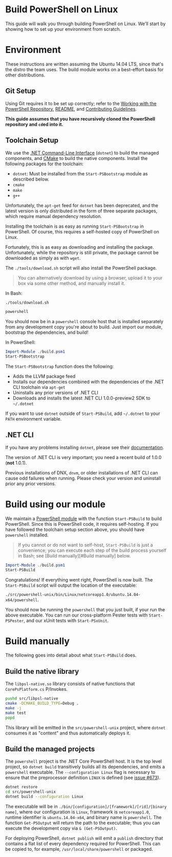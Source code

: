 Build PowerShell on Linux
=========================

This guide will walk you through building PowerShell on Linux. 
We'll start by showing how to set up your environment from scratch.

Environment
===========

These instructions are written assuming the Ubuntu 14.04 LTS, since that's the distro the team uses. 
The build module works on a best-effort basis for other distributions.

Git Setup
---------

Using Git requires it to be set up correctly; 
refer to the [Working with the PowerShell Repository](../git/powershell-repository-101.md),
[README](../../README.md), and [Contributing Guidelines](../../.github/CONTRIBUTING.md).

**This guide assumes that you have recursively cloned the PowerShell repository and `cd`ed into it.**

Toolchain Setup
---------------

We use the [.NET Command-Line Interface][dotnet-cli] (`dotnet`) to build the managed components, 
and [CMake][] to build the native components. 
Install the following packages for the toolchain:

- `dotnet`: Must be installed from the `Start-PSBootstrap` module as described below.
- `cmake`
- `make`
- `g++`

Unfortunately, the `apt-get` feed for `dotnet` has been deprecated,
and the latest version is only distributed in the form of three separate packages, 
which require manual dependency resolution.

Installing the toolchain is as easy as running `Start-PSBootstrap` in PowerShell. 
Of course, this requires a self-hosted copy of PowerShell on Linux.

Fortunately, this is as easy as downloading and installing the package. 
Unfortunately, while the repository is still private, the package cannot be downloaded as simply as with `wget`. 

The `./tools/download.sh` script will also install the PowerShell package.

> You can alternatively download by using a browser, upload it to your
> box via some other method, and manually install it.

In Bash:

```sh
./tools/download.sh

powershell
```

You should now be in a `powershell` console host that is installed separately from any development copy you're about to build. 
Just import our module, bootstrap the dependencies, and build!

In PowerShell:

```powershell
Import-Module ./build.psm1
Start-PSBootstrap
```

The `Start-PSBootstrap` function does the following:

- Adds the LLVM package feed
- Installs our dependencies combined with the dependencies of the .NET CLI toolchain via `apt-get`
- Uninstalls any prior versions of .NET CLI
- Downloads and installs the latest .NET CLI 1.0.0-preview2 SDK to `~/.dotnet`

If you want to use `dotnet` outside of `Start-PSBuild`, add `~/.dotnet` to your `PATH` environment variable.

[dotnet-cli]: https://github.com/dotnet/cli#new-to-net-cli
[CMake]: https://cmake.org/cmake/help/v2.8.12/cmake.html

.NET CLI
--------

If you have any problems installing `dotnet`, please see their [documentation][cli-docs].

The version of .NET CLI is very important; you need a recent build of 1.0.0 (**not** 1.0.1).

Previous installations of DNX, `dnvm`, or older installations of .NET CLI can cause odd failures when running. 
Please check your version and uninstall prior any prior versions.

[cli-docs]: https://dotnet.github.io/getting-started/

Build using our module
======================

We maintain a [PowerShell module](../../build.psm1) with the function `Start-PSBuild` to build PowerShell. 
Since this is PowerShell code, it requires self-hosting. 
If you have followed the toolchain setup section above, you should have `powershell` installed.

> If you cannot or do not want to self-host, `Start-PSBuild` is just a
> convenience; you can execute each step of the build process yourself
> in Bash; see [Build manually][#Build manually] below.

```powershell
Import-Module ./build.psm1
Start-PSBuild
```
Congratulations! If everything went right, PowerShell is now built.
The `Start-PSBuild` script will output the location of the executable:

`./src/powershell-unix/bin/Linux/netcoreapp1.0/ubuntu.14.04-x64/powershell`.

You should now be running the `powershell` that you just built, if your run the above executable.
You can run our cross-platform Pester tests with `Start-PSPester`, and our xUnit tests with `Start-PSxUnit`.

Build manually
==============

The following goes into detail about what `Start-PSBuild` does.

Build the native library
------------------------

The `libpsl-native.so` library consists of native functions that `CorePsPlatform.cs` P/Invokes.

```sh
pushd src/libpsl-native
cmake -DCMAKE_BUILD_TYPE=Debug .
make -j
make test
popd
```

This library will be emitted in the `src/powershell-unix` project,
where `dotnet` consumes it as "content" and thus automatically deploys it.

Build the managed projects
--------------------------

The `powershell` project is the .NET Core PowerShell host. 
It is the top level project, so `dotnet build` transitively builds all its dependencies, and emits a `powershell` executable. 
The `--configuration Linux` flag is necessary to ensure that the preprocessor definition `LINUX` is defined (see [issue #673][]).

```sh
dotnet restore
cd src/powershell-unix
dotnet build --configuration Linux
```

The executable will be in `./bin/[configuration]/[framework]/[rid]/[binary name]`, 
where our configuration is `Linux`, framework is `netcoreapp1.0`, 
runtime identifier is `ubuntu.14.04-x64`, and binary name is `powershell`. 
The function `Get-PSOutput` will return the path to the executable; 
thus you can execute the development copy via `& (Get-PSOutput)`.

For deploying PowerShell, `dotnet publish` will emit a `publish` directory that contains a flat list of every dependency required for
PowerShell. 
This can be copied to, for example, `/usr/local/share/powershell` or packaged.

[issue #673]: https://github.com/PowerShell/PowerShell/issues/673
